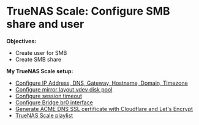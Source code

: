 # TrueNAS Scale: Configure SMB share and user

<b>Objectives:</b>

* Create user for SMB
* Create SMB share

<b>My TrueNAS Scale setup:</b>

* [Configure IP Address, DNS, Gateway, Hostname, Domain, Timezone](https://youtu.be/ForJb_3_MYg)
* [Configure mirror layout vdev disk pool](https://youtu.be/guKaKSZ7UFA)
* [Configure session timeout](https://youtu.be/3LvwJBs2wag)
* [Configure Bridge br0 interface](https://youtu.be/4N2DGuQstNo)
* [Generate ACME DNS SSL certificate with Cloudflare and Let's Encrypt](https://youtu.be/e-QsYrjyuZA)
* [TrueNAS Scale playlist](https://www.youtube.com/playlist?list=PLVncjTDMNQ4RKprjwzLtGYUwVLZe6INiH)

